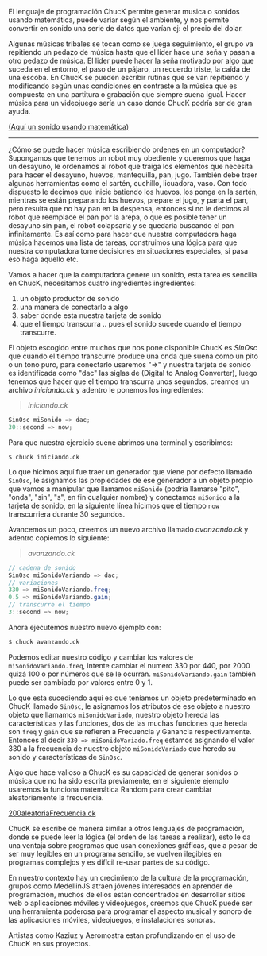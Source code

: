  El lenguaje de programación ChucK permite generar musica o sonidos usando matemática, puede variar según el ambiente, y nos permite convertir en sonido una serie de datos que varían ej: el precio del dolar.
 

Algunas músicas tribales se tocan como se juega seguimiento, el grupo va repitiendo un pedazo de música hasta que el líder hace una seña y pasan a otro pedazo de música.
El lider puede hacer la seña motivado por algo que suceda en el entorno, el paso de un pájaro, un recuerdo triste, la caída de una escoba.
En ChucK se pueden escribir rutinas que se van repitiendo y modificando según unas condiciones en contraste a la música que es compuesta en una partitura o grabación que siempre suena igual.
Hacer música para un videojuego sería un caso donde ChucK podría ser de gran ayuda.

[(Aquí un sonido usando matemática)](003matematicaSimple.ck)





---



¿Cómo se puede hacer música escribiendo ordenes en un computador?
Supongamos que tenemos un robot muy obediente y queremos que haga un desayuno, le ordenamos al robot que traiga los elementos que necesita para hacer el desayuno, huevos, mantequilla, pan, jugo.
También debe traer algunas herramientas como el sartén, cuchillo, licuadora, vaso.
Con todo dispuesto le decimos que inicie batiendo los huevos, los ponga en la sartén, mientras se están preparando los huevos, prepare el jugo, y parta el pan, pero resulta que no hay pan en la despensa, entonces si no le decimos al robot que reemplace el pan por la arepa, o que es posible tener un desayuno sin pan, el robot colapsaría y se quedaría buscando el pan infinitamente.
Es así como para hacer que nuestra computadora haga música hacemos una lista de tareas, construimos una lógica para que nuestra computadora tome decisiones en situaciones especiales, si pasa eso haga aquello etc.

Vamos a hacer que la computadora genere un sonido, esta tarea es sencilla en ChucK, necesitamos cuatro ingredientes ingredientes:

1. un objeto productor de sonido
2. una manera de conectarlo a algo
3. saber donde esta nuestra tarjeta de sonido
4. que el tiempo transcurra .. pues el sonido sucede cuando el tiempo transcurre. 

El objeto escogido entre muchos que nos pone disponible ChucK es *SinOsc* que cuando el tiempo transcurre produce una onda que suena como un pito o un tono puro, para conectarlo usaremos "=>" y nuestra tarjeta de sonido es identificada como "dac" las siglas de (Digital to Analog Converter), luego tenemos que hacer que el tiempo transcurra unos segundos, creamos un archivo *iniciando.ck* y adentro le ponemos los ingredientes:


>*iniciando.ck*
```Java
SinOsc miSonido => dac;
30::second => now;
```



Para que nuestra ejercicio suene abrimos una terminal y escribimos:

```
$ chuck iniciando.ck
```



Lo que hicimos aquí fue traer un generador que viene por defecto llamado `SinOsc`, le asignamos las propiedades de ese generador a un objeto propio que vamos a manipular que llamamos `miSonido` (podría llamarse "pito", "onda", "sin", "s", en fin cualquier nombre) y conectamos `miSonido` a la tarjeta de sonido, en la siguiente línea hicimos que el tiempo `now`  transcurriera durante 30 segundos. 

Avancemos un poco, creemos un nuevo archivo llamado *avanzando.ck* y adentro copiemos lo siguiente:


>*avanzando.ck*
```Java
// cadena de sonido
SinOsc miSonidoVariando => dac;
// variaciones
330 => miSonidoVariando.freq;
0.5 => miSonidoVariando.gain;
// transcurre el tiempo
3::second => now;
```

Ahora ejecutemos nuestro nuevo ejemplo con:

```bash
$ chuck avanzando.ck
```

Podemos editar nuestro código y cambiar los valores de `miSonidoVariando.freq`, intente cambiar el numero 330 por 440, por 2000 quizá 100 o por números que se le ocurran.
`miSonidoVariando.gain` también puede ser cambiado por valores entre 0 y 1.

Lo que esta sucediendo aquí es que teníamos un objeto predeterminado en ChucK llamado `SinOsc`, le asignamos los atributos de ese objeto a nuestro objeto que llamamos `miSonidoVariado`, nuestro objeto hereda las características y las funciones, dos de las muchas funciones que hereda son `freq` y `gain` que se refieren a Frecuencia y Ganancia respectivamente. Entonces al decir `330 => miSonidoVariado.freq` estamos asignando el valor 330 a la frecuencia de nuestro objeto `miSonidoVariado` que heredo su sonido y características de `SinOsc`.

Algo que hace valioso a ChucK es su capacidad de generar sonidos o música que no ha sido escrita previamente, en el siguiente ejemplo usaremos la funciona matemática Random para crear cambiar aleatoriamente la frecuencia.

[200aleatoriaFrecuencia.ck](200aleatoriaFrecuencia.ck)


  ChucK se escribe de manera similar a otros lenguajes de programación, donde se puede leer la lógica (el orden de las tareas a realizar), esto le da una ventaja sobre programas  que usan conexiones gráficas, que a pesar de ser muy legibles en un programa sencillo, se vuelven  ilegibles en programas complejos y es difícil re-usar partes de su código.
  
  
  
  
  
 
  En nuestro contexto hay un crecimiento de la cultura de la programación, grupos como MedellinJS atraen jóvenes interesados en aprender de programación, muchos de ellos están concentrados en desarrollar sitios web o aplicaciones móviles y videojuegos, creemos que  ChucK puede ser una  herramienta poderosa para programar el aspecto musical y sonoro de las aplicaciones móviles, videojuegos, e instalaciones sonoras.
 
  Artistas como Kaziuz y Aeromostra estan profundizando en el uso de ChucK en sus proyectos.
